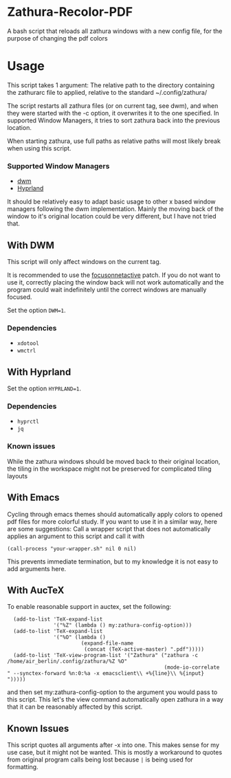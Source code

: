# Zathura-Recolor-PDF
A bash script that reloads all zathura windows with a new config file, for the purpose of changing the pdf colors

# Usage
This script takes 1 argument: The relative path to the directory containing the zathurarc file to applied, relative to the standard ~/.config/zathura/

The script restarts all zathura files (or on current tag, see dwm), and when they were started with the -c option, it overwrites it to the one specified. In supported Window Managers, it tries to sort zathura back into the previous location.

When starting zathura, use full paths as relative paths will most likely break when using this script.

### Supported Window Managers
- [dwm](https://dwm.suckless.org/)
- [Hyprland](https://hyprland.org/)

It should be relatively easy to adapt basic usage to other x based window managers following the dwm implementation. Mainly the moving back of the window to it's original location could be very different, but I have not tried that.

## With DWM
This script will only affect windows on the current tag.

It is recommended to use the [focusonnetactive](https://dwm.suckless.org/patches/focusonnetactive/) patch. If you do not want to use it, correctly placing the window back will not work automatically and the program could wait indefinitely until the correct windows are manually focused.

Set the option `DWM=1`.

### Dependencies
- `xdotool`
- `wmctrl`

## With Hyprland

Set the option `HYPRLAND=1`.

### Dependencies
- `hyprctl`
- `jq`

### Known issues
While the zathura windows should be moved back to their original location, the tiling in the workspace might not be preserved for complicated tiling layouts

## With Emacs
Cycling through emacs themes should automatically apply colors to opened pdf files for more colorful study. If you want to use it in a similar way, here are some suggestions:
Call a wrapper script that does not automatically applies an argument to this script and call it with
``` emacs-lisp
(call-process "your-wrapper.sh" nil 0 nil)
```
This prevents immediate termination, but to my knowledge it is not easy to add arguments here.

## With AucTeX
To enable reasonable support in auctex, set the following:

``` emacs-lisp
  (add-to-list 'TeX-expand-list
               '("%Z" (lambda () my:zathura-config-option)))
  (add-to-list 'TeX-expand-list
               '("%O" (lambda ()
                        (expand-file-name
                         (concat (TeX-active-master) ".pdf")))))
  (add-to-list 'TeX-view-program-list '("Zathura" ("zathura -c /home/air_berlin/.config/zathura/%Z %O"
                                                   (mode-io-correlate " --synctex-forward %n:0:%a -x emacsclient\\ +%{line}\\ %{input} ")))))
```

and then set my:zathura-config-option to the argument you would pass to this script.
This let's the view command automatically open zathura in a way that it can be reasonably affected by this script.

## Known Issues
This script quotes all arguments after -x into one. This makes sense for my use case, but it might not be wanted. This is mostly a workaround to quotes from original program calls being lost because `|` is being used for formatting.
